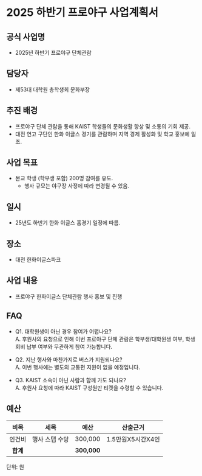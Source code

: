 2025 하반기 프로야구 사업계획서
===

## 공식 사업명
-   2025년 하반기 프로야구 단체관람
    

## 담당자
-   제53대 대학원 총학생회 문화부장
    

## 추진 배경
-   프로야구 단체 관람을 통해 KAIST 학생들의 문화생활 향상 및 소통의 기회 제공.
-   대전 연고 구단인 한화 이글스 경기를 관람하며 지역 경제 활성화 및 학교 홍보에 일조.
    

## 사업 목표
-   본교 학생 (학부생 포함) 200명 참여를 유도.
	- 행사 규모는 야구장 사정에 따라 변경될 수 있음.
    
## 일시
-   25년도 하반기 한화 이글스 홈경기 일정에 따름.
    
## 장소
-   대전 한화이글스파크
    
## 사업 내용
-   프로야구 한화이글스 단체관람 행사 홍보 및 진행

## FAQ
-   Q1. 대학원생이 아닌 경우 참여가 어렵나요?  
    A. 후원사의 요청으로 인해 이번 프로야구 단체 관람은 학부생/대학원생 여부, 학생회비 납부 여부와 무관하게 참여 가능합니다.
    
-   Q2. 지난 행사와 마찬가지로 버스가 지원되나요?  
    A. 이번 행사에는 별도의 교통편 지원이 없을 예정입니다.
    
-   Q3. KAIST 소속이 아닌 사람과 함께 가도 되나요?  
    A. 후원사 요청에 따라 KAIST 구성원만 티켓을 수령할 수 있습니다.
    

## 예산

|  **비목** |   **세목**   | **예산** | **산출근거** |
|:----------:|:------------:|:--------:|:--------:|
| 인건비 | 행사 스탭 수당 | 300,000 | 1.5만원X5시간X4인 |
|   **합계**  |              | **300,000**|  |

단위: 원
